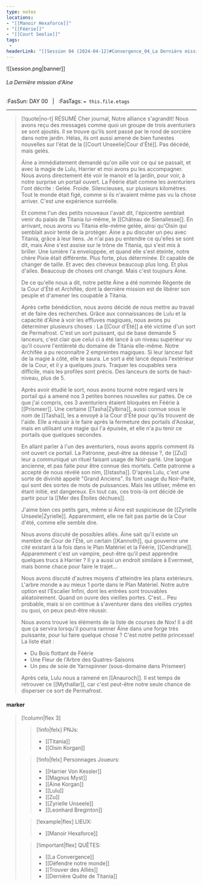```yaml
---
type: notes
locations:
- "[[Manoir Hexaforce]]"
- "[[Féérie]]"
- "[[Court Seelie]]"
tags:
 - 
headerLink: "[[Session 04 (2024-04-12)#Convergence_04_La Dernière mission d'Aine]]"
---
```


![[session.png|banner]]
###### La Dernière mission d'Aine
<span class="sub2">:FasSun: DAY 00 &nbsp; | &nbsp; :FasTags: `= this.file.etags`</span>
___

> [!quote|no-t] RÉSUMÉ
> Cher journal,
> Notre alliance s'agrandit! Nous avons reçu des messages comme quoi un groupe de trois aventuriers se sont ajoutés. Il se trouve qu'ils sont passé par le rond de sorcière dans notre jardin. Hélas, ils ont aussi amené de bien funestes nouvelles sur l'état de la [[Court Unseelie|Cour d'Été]]. Pas décédé, mais gelés.
> 
> Áine a immédiatement demandé qu'on aille voir ce qui se passait, et avec la magie de Lulu, Harrier et moi avons pu les accompagner. Nous avons directement été voir le manoir et la jardin, pour voir, à notre surprise un portail ouvert.
> La Féérie était comme les aventuriers l'ont décrite : Gelée. Froide. Silencieuses, sur plusieurs kilomètres. Tout le monde était figé, comme si ils n'avaient même pas vu la chose arriver. C'est une expérience surréelle. 
> 
> Et comme l'un des petits nouveaux l'avait dit, l'épicentre semblait venir du palais de Titania lui-même, le [[Château de Sienaliesse]]. En arrivant, nous avons vu Titania elle-même gelée, ainsi qu'Oìsin qui semblait avoir tenté de la protéger.
> Áine a pu discuter un peu avec Titania, grâce à leur liens. Je n'ai pas pu entendre ce qu'elles se sont dit, mais Áine s'est assise sur le trône de Titania, qui s'est mis à briller. Une lumière l'a enveloppée, et quand elle s'est éteinte, notre chère Pixie était différente. Plus forte, plus déterminée.
> Et capable de changer de taille. Et avec des cheveux beaucoup plus long. Et plus d'ailes. Beaucoup de choses ont changé. Mais c'est toujours Áine.
> 
> De ce qu'elle nous a dit, notre petite Áine a été nommée Régente de la Cour d'Été et Archifée, dont la dernière mission est de libérer son peuple et d'amener les coupable à Titania. 
> 
> Après cette bénédiction, nous avons décidé de nous mettre au travail et de faire des recherches. Grâce aux connaissances de Lulu et la capacité d'Áine à voir les effluves magiques, nous avons pu déterminer plusieurs choses : 
> La [[Cour d'Été]] a été victime d'un sort de Permafrost. C'est un sort puissant, qui de base demande 5 lanceurs, c'est clair que celui ci a été lancé à un niveau supérieur vu qu'il couvre l'entièreté du domaine de Titania elle-même. Notre Archifée a pu reconnaître 2 empreintes magiques. Si leur lanceur fait de la magie à côté, elle le saura.
> Le sort a été lancé depuis l'extérieur de la Cour, et il y a quelques jours. Traquer les coupables sera difficile, mais les profiles sont précis. Des lanceurs de sorts de haut-niveau, plus de 5. 
>
> Après avoir étudié le sort, nous avons tourné notre regard vers le portail qui a amené nos 3 petites bonnes nouvelles sur pattes. De ce que j'ai compris, ces 3 aventuriers étaient bloquées en Féérie à [[Prismeer]]. Une certaine [[Tasha|Zylbina]], aussi connue sous le nom de [[Tasha]], les a envoyé à la Cour d'Été pour qu'ils trouvent de l'aide. Elle a réussir à le faire après la fermeture des portails d'Aoskar, mais en utilisant une magie qui l'a épuisée, et elle n'a pu tenir ce portails que quelques secondes. 
> 
> En allant parler à l'un des aventuriers, nous avons appris comment ils ont ouvert ce portail. La Patronne, peut-être sa déesse ?, de [[Zu]] leur a communiqué un rituel faisant usage de Noir-parlé. Une langue ancienne, et pas faite pour être connue des mortels. 
> Cette patronne a accepté de nous révélé son nim, [[Istasha]]. D'après Lulu, c'est une sorte de divinité appelé "Grand Anciens". Ils font usage du Noir-Parlé, qui sont des sortes de mots de puissances. Mais les utiliser, même en étant initié, est dangereux.
> En tout cas, ces trois-là ont décidé de partir pour la [[Mer des Étoiles déchues]].
> 
> J'aime bien ces petits gars, même si Áine est suspicieuse de [[Zyrielle Unseele|Zyrielle]]. Apparemment, elle ne fait pas partie de la Cour d'été, comme elle semble dire. 
> 
> Nous avons discuté de possibles alliés. Áine sait qu'il existe un membre de Cour de l'Été, un certain [[Kannoth]], qui gouverne une cité existant à la fois dans le Plan Matériel et la Féérie, [[Cendriane]]. Apparemment c'est un vampire, peut-être qu'il peut apprendre quelques trucs à Harrier ? Il y a aussi un endroit similaire à Evermeet, mais bonne chace pour faire le trajet...
>
> Nous avons discuté d'autres moyens d'atteindre les plans extérieurs. L'arbre monde a au mieux 1 porte dans le Plan Matériel. Notre autre option est l'Escalier Infini, dont les entrées sont trouvables aléatoirement. Quand on ouvre des vieilles portes. C'est... Peu probable, mais si on continue à s'aventurer dans des vieilles cryptes ou quoi, on peux peut-être réussir. 
> 
> Nous avons trouvé les éléments de la liste de courses de Nox! Il a dit que ça servira lorsqu'il pourra ramner Áine dans une forge très puissante, pour lui faire quelque chose ? C'est notre petite princesse! La liste était : 
> - Du Bois flottant de Féérie
> - Une Fleur de l'Arbre des Quatres-Saisons
> - Un peu de soie de Yarnspinner (sous-domaine dans Prismeer)
> 
> Après cela, Lulu nous a ramené en [[Anauroch]]. Il est temps de retrouver ce [[Mythallar]], car c'est peut-être notre seule chance de disperser ce sort de Permafrost. 

#### marker
> [!column|flex 3]
>> [!info|felx] PNJs:
>> - [[Titania]]
>> - [[Oìsin Korgan]]
>
>> [!info|felx] Personnages Joueurs:
>> - [[Harrier Von Kessler]]
>> - [[Magnus Myst]]
>> - [[Áine Korgan]]
>> - [[Lulu]]
>> - [[Zu]]
>> - [[Zyrielle Unseele]]
>> - [[Leonhard Breginton]]
>
>> [!example|flex] LIEUX:
>> - [[Manoir Hexaforce]]
>
>> [!important|flex] QUÊTES:
>> - [[La Convergence]]
>> - [[Défendre notre monde]]
>> - [[Trouver des Alliés]]
>> - [[Dernière Quête de Titania]]
